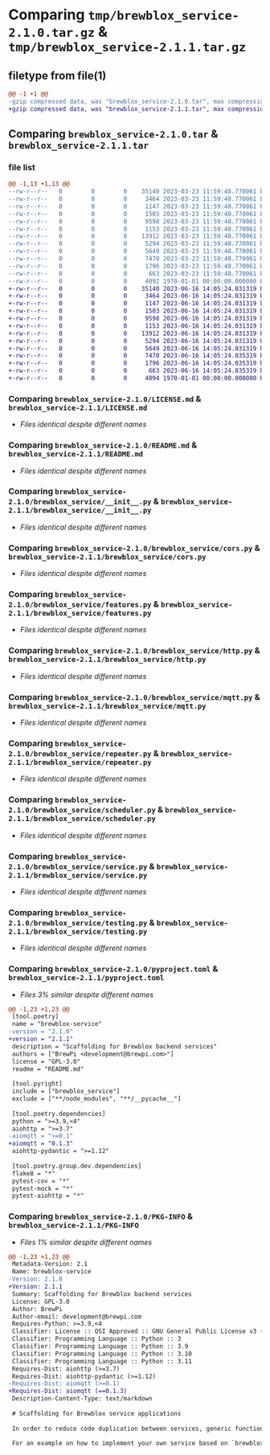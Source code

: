 # Comparing `tmp/brewblox_service-2.1.0.tar.gz` & `tmp/brewblox_service-2.1.1.tar.gz`

## filetype from file(1)

```diff
@@ -1 +1 @@
-gzip compressed data, was "brewblox_service-2.1.0.tar", max compression
+gzip compressed data, was "brewblox_service-2.1.1.tar", max compression
```

## Comparing `brewblox_service-2.1.0.tar` & `brewblox_service-2.1.1.tar`

### file list

```diff
@@ -1,13 +1,13 @@
--rw-r--r--   0        0        0    35140 2023-03-23 11:59:48.770061 brewblox_service-2.1.0/LICENSE.md
--rw-r--r--   0        0        0     3464 2023-03-23 11:59:48.770061 brewblox_service-2.1.0/README.md
--rw-r--r--   0        0        0     1147 2023-03-23 11:59:48.770061 brewblox_service-2.1.0/brewblox_service/__init__.py
--rw-r--r--   0        0        0     1503 2023-03-23 11:59:48.770061 brewblox_service-2.1.0/brewblox_service/cors.py
--rw-r--r--   0        0        0     9598 2023-03-23 11:59:48.770061 brewblox_service-2.1.0/brewblox_service/features.py
--rw-r--r--   0        0        0     1153 2023-03-23 11:59:48.770061 brewblox_service-2.1.0/brewblox_service/http.py
--rw-r--r--   0        0        0    13912 2023-03-23 11:59:48.770061 brewblox_service-2.1.0/brewblox_service/mqtt.py
--rw-r--r--   0        0        0     5294 2023-03-23 11:59:48.770061 brewblox_service-2.1.0/brewblox_service/repeater.py
--rw-r--r--   0        0        0     5649 2023-03-23 11:59:48.770061 brewblox_service-2.1.0/brewblox_service/scheduler.py
--rw-r--r--   0        0        0     7470 2023-03-23 11:59:48.770061 brewblox_service-2.1.0/brewblox_service/service.py
--rw-r--r--   0        0        0     1796 2023-03-23 11:59:48.770061 brewblox_service-2.1.0/brewblox_service/testing.py
--rw-r--r--   0        0        0      663 2023-03-23 11:59:48.770061 brewblox_service-2.1.0/pyproject.toml
--rw-r--r--   0        0        0     4092 1970-01-01 00:00:00.000000 brewblox_service-2.1.0/PKG-INFO
+-rw-r--r--   0        0        0    35140 2023-06-16 14:05:24.031319 brewblox_service-2.1.1/LICENSE.md
+-rw-r--r--   0        0        0     3464 2023-06-16 14:05:24.031319 brewblox_service-2.1.1/README.md
+-rw-r--r--   0        0        0     1147 2023-06-16 14:05:24.031319 brewblox_service-2.1.1/brewblox_service/__init__.py
+-rw-r--r--   0        0        0     1503 2023-06-16 14:05:24.031319 brewblox_service-2.1.1/brewblox_service/cors.py
+-rw-r--r--   0        0        0     9598 2023-06-16 14:05:24.031319 brewblox_service-2.1.1/brewblox_service/features.py
+-rw-r--r--   0        0        0     1153 2023-06-16 14:05:24.031319 brewblox_service-2.1.1/brewblox_service/http.py
+-rw-r--r--   0        0        0    13912 2023-06-16 14:05:24.031319 brewblox_service-2.1.1/brewblox_service/mqtt.py
+-rw-r--r--   0        0        0     5294 2023-06-16 14:05:24.031319 brewblox_service-2.1.1/brewblox_service/repeater.py
+-rw-r--r--   0        0        0     5649 2023-06-16 14:05:24.031319 brewblox_service-2.1.1/brewblox_service/scheduler.py
+-rw-r--r--   0        0        0     7470 2023-06-16 14:05:24.035319 brewblox_service-2.1.1/brewblox_service/service.py
+-rw-r--r--   0        0        0     1796 2023-06-16 14:05:24.035319 brewblox_service-2.1.1/brewblox_service/testing.py
+-rw-r--r--   0        0        0      663 2023-06-16 14:05:24.035319 brewblox_service-2.1.1/pyproject.toml
+-rw-r--r--   0        0        0     4094 1970-01-01 00:00:00.000000 brewblox_service-2.1.1/PKG-INFO
```

### Comparing `brewblox_service-2.1.0/LICENSE.md` & `brewblox_service-2.1.1/LICENSE.md`

 * *Files identical despite different names*

### Comparing `brewblox_service-2.1.0/README.md` & `brewblox_service-2.1.1/README.md`

 * *Files identical despite different names*

### Comparing `brewblox_service-2.1.0/brewblox_service/__init__.py` & `brewblox_service-2.1.1/brewblox_service/__init__.py`

 * *Files identical despite different names*

### Comparing `brewblox_service-2.1.0/brewblox_service/cors.py` & `brewblox_service-2.1.1/brewblox_service/cors.py`

 * *Files identical despite different names*

### Comparing `brewblox_service-2.1.0/brewblox_service/features.py` & `brewblox_service-2.1.1/brewblox_service/features.py`

 * *Files identical despite different names*

### Comparing `brewblox_service-2.1.0/brewblox_service/http.py` & `brewblox_service-2.1.1/brewblox_service/http.py`

 * *Files identical despite different names*

### Comparing `brewblox_service-2.1.0/brewblox_service/mqtt.py` & `brewblox_service-2.1.1/brewblox_service/mqtt.py`

 * *Files identical despite different names*

### Comparing `brewblox_service-2.1.0/brewblox_service/repeater.py` & `brewblox_service-2.1.1/brewblox_service/repeater.py`

 * *Files identical despite different names*

### Comparing `brewblox_service-2.1.0/brewblox_service/scheduler.py` & `brewblox_service-2.1.1/brewblox_service/scheduler.py`

 * *Files identical despite different names*

### Comparing `brewblox_service-2.1.0/brewblox_service/service.py` & `brewblox_service-2.1.1/brewblox_service/service.py`

 * *Files identical despite different names*

### Comparing `brewblox_service-2.1.0/brewblox_service/testing.py` & `brewblox_service-2.1.1/brewblox_service/testing.py`

 * *Files identical despite different names*

### Comparing `brewblox_service-2.1.0/pyproject.toml` & `brewblox_service-2.1.1/pyproject.toml`

 * *Files 3% similar despite different names*

```diff
@@ -1,23 +1,23 @@
 [tool.poetry]
 name = "brewblox-service"
-version = "2.1.0"
+version = "2.1.1"
 description = "Scaffolding for Brewblox backend services"
 authors = ["BrewPi <development@brewpi.com>"]
 license = "GPL-3.0"
 readme = "README.md"
 
 [tool.pyright]
 include = ["brewblox_service"]
 exclude = ["**/node_modules", "**/__pycache__"]
 
 [tool.poetry.dependencies]
 python = ">=3.9,<4"
 aiohttp = ">=3.7"
-aiomqtt = ">=0.1"
+aiomqtt = "0.1.3"
 aiohttp-pydantic = ">=1.12"
 
 [tool.poetry.group.dev.dependencies]
 flake8 = "*"
 pytest-cov = "*"
 pytest-mock = "*"
 pytest-aiohttp = "*"
```

### Comparing `brewblox_service-2.1.0/PKG-INFO` & `brewblox_service-2.1.1/PKG-INFO`

 * *Files 1% similar despite different names*

```diff
@@ -1,23 +1,23 @@
 Metadata-Version: 2.1
 Name: brewblox-service
-Version: 2.1.0
+Version: 2.1.1
 Summary: Scaffolding for Brewblox backend services
 License: GPL-3.0
 Author: BrewPi
 Author-email: development@brewpi.com
 Requires-Python: >=3.9,<4
 Classifier: License :: OSI Approved :: GNU General Public License v3 (GPLv3)
 Classifier: Programming Language :: Python :: 3
 Classifier: Programming Language :: Python :: 3.9
 Classifier: Programming Language :: Python :: 3.10
 Classifier: Programming Language :: Python :: 3.11
 Requires-Dist: aiohttp (>=3.7)
 Requires-Dist: aiohttp-pydantic (>=1.12)
-Requires-Dist: aiomqtt (>=0.1)
+Requires-Dist: aiomqtt (==0.1.3)
 Description-Content-Type: text/markdown
 
 # Scaffolding for Brewblox service applications
 
 In order to reduce code duplication between services, generic functionality is implemented here.
 
 For an example on how to implement your own service based on `brewblox-service`, see <https://github.com/brewblox/brewblox-boilerplate>.
```

